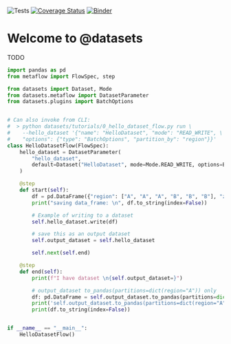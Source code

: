 ![Tests](https://github.com/zillow/datasets/actions/workflows/test.yml/badge.svg)
[![Coverage Status](https://coveralls.io/repos/github/zillow/datasets/badge.svg)](https://coveralls.io/github/zillow/datasets)
[![Binder](https://mybinder.org/badge_logo.svg)](https://mybinder.org/v2/gh/zillow/datasets/main?urlpath=lab/tree/datasets/tutorials)


Welcome to @datasets
==================================================

TODO

```python
import pandas as pd
from metaflow import FlowSpec, step

from datasets import Dataset, Mode
from datasets.metaflow import DatasetParameter
from datasets.plugins import BatchOptions


# Can also invoke from CLI:
#  > python datasets/tutorials/0_hello_dataset_flow.py run \
#    --hello_dataset '{"name": "HelloDataset", "mode": "READ_WRITE", \
#    "options": {"type": "BatchOptions", "partition_by": "region"}}'
class HelloDatasetFlow(FlowSpec):
    hello_dataset = DatasetParameter(
        "hello_dataset",
        default=Dataset("HelloDataset", mode=Mode.READ_WRITE, options=BatchOptions(partition_by="region")),
    )

    @step
    def start(self):
        df = pd.DataFrame({"region": ["A", "A", "A", "B", "B", "B"], "zpid": [1, 2, 3, 4, 5, 6]})
        print("saving data_frame: \n", df.to_string(index=False))

        # Example of writing to a dataset
        self.hello_dataset.write(df)

        # save this as an output dataset
        self.output_dataset = self.hello_dataset

        self.next(self.end)

    @step
    def end(self):
        print(f"I have dataset \n{self.output_dataset=}")

        # output_dataset to_pandas(partitions=dict(region="A")) only
        df: pd.DataFrame = self.output_dataset.to_pandas(partitions=dict(region="A"))
        print('self.output_dataset.to_pandas(partitions=dict(region="A")):')
        print(df.to_string(index=False))


if __name__ == "__main__":
    HelloDatasetFlow()

```
